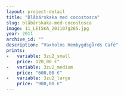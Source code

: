 ```yaml
---
layout: project-detail
title: "Blåbärskaka med cocostosca"
slug: blåbärskaka-med-cocostosca
image: 11_LEISKA_201107g265.jpg
year: 2011
archive_id: ""
description: "Vaxholms Hembygdsgårds Café"
prints: 
-   variable: 3zu2_small
    price: 120,00 €"
-   variable: 3zu2_medium
    price: "600,00 €"
-   variable: 3zu2_large
    price: "900,00 €"
---
```

